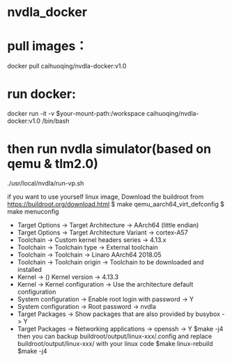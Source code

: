 # nvdla_docker
# pull images：
docker pull caihuoqing/nvdla-docker:v1.0
# run docker:
docker run -it  -v $your-mount-path:/workspace caihuoqing/nvdla-docker:v1.0 /bin/bash
# then run nvdla simulator(based on qemu & tlm2.0)
./usr/local/nvdla/run-vp.sh

if you want to use yourself linux image, 
Download the buildroot from https://buildroot.org/download.html
$ make qemu_aarch64_virt_defconfig
$ make menuconfig
* Target Options -> Target Architecture -> AArch64 (little endian)
* Target Options -> Target Architecture Variant -> cortex-A57
* Toolchain -> Custom kernel headers series -> 4.13.x
* Toolchain -> Toolchain type -> External toolchain
* Toolchain -> Toolchain -> Linaro AArch64 2018.05 
* Toolchain -> Toolchain origin -> Toolchain to be downloaded and installed
* Kernel -> () Kernel version -> 4.13.3
* Kernel -> Kernel configuration -> Use the architecture default configuration
* System configuration -> Enable root login with password -> Y
* System configuration -> Root password -> nvdla
* Target Packages -> Show packages that are also provided by busybox -> Y
* Target Packages -> Networking applications -> openssh -> Y
$make -j4
then you can backup buildroot/output/linux-xxx/.config
and replace buildroot/output/linux-xxx/ with your linux code
$make linux-rebuild
$make -j4
